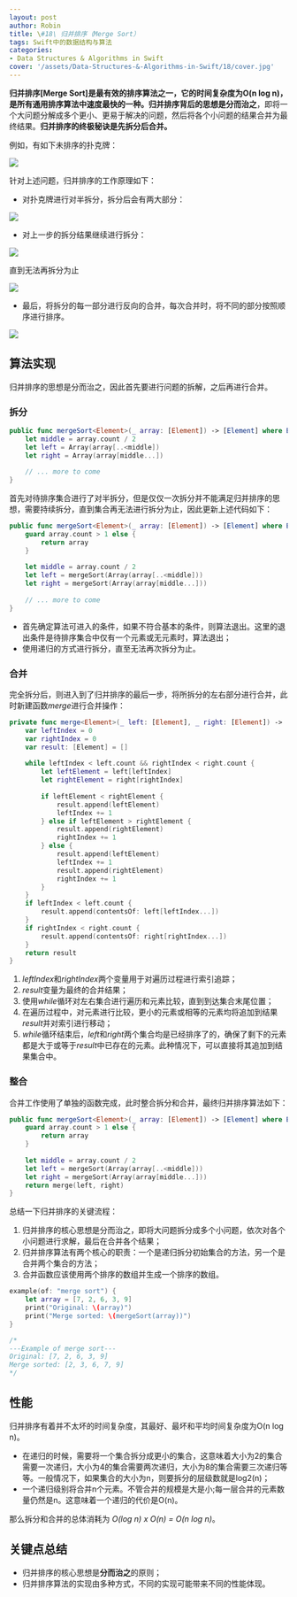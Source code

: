 ```yaml
---
layout: post
author: Robin
title: \#18\ 归并排序（Merge Sort）
tags: Swift中的数据结构与算法
categories:
- Data Structures & Algorithms in Swift
cover: '/assets/Data-Structures-&-Algorithms-in-Swift/18/cover.jpg'
---
```


**归并排序[Merge Sort]**是最有效的排序算法之一，它的时间复杂度为O(n log n)，是所有通用排序算法中速度最快的一种。归并排序背后的思想是**分而治之**，即将一个大问题分解成多个更小、更易于解决的问题，然后将各个小问题的结果合并为最终结果。**归并排序的终极秘诀是先拆分后合并。**

例如，有如下未排序的扑克牌：

![](/assets/Data-Structures-&-Algorithms-in-Swift/18/eg-1.png)

针对上述问题，归并排序的工作原理如下：

* 对扑克牌进行对半拆分，拆分后会有两大部分：

![](/assets/Data-Structures-&-Algorithms-in-Swift/18/eg-2.png)

* 对上一步的拆分结果继续进行拆分：

![](/assets/Data-Structures-&-Algorithms-in-Swift/18/eg-3.png)

直到无法再拆分为止

![](/assets/Data-Structures-&-Algorithms-in-Swift/18/eg-4.png)

* 最后，将拆分的每一部分进行反向的合并，每次合并时，将不同的部分按照顺序进行排序。

![](/assets/Data-Structures-&-Algorithms-in-Swift/18/eg-5.png)

## 算法实现

归并排序的思想是分而治之，因此首先要进行问题的拆解，之后再进行合并。

### 拆分

```swift
public func mergeSort<Element>(_ array: [Element]) -> [Element] where Element: Comparable {
    let middle = array.count / 2
    let left = Array(array[..<middle])
    let right = Array(array[middle...])
    
    // ... more to come
}
```

首先对待排序集合进行了对半拆分，但是仅仅一次拆分并不能满足归并排序的思想，需要持续拆分，直到集合再无法进行拆分为止，因此更新上述代码如下：

```swift
public func mergeSort<Element>(_ array: [Element]) -> [Element] where Element: Comparable {
    guard array.count > 1 else {
        return array
    }
    
    let middle = array.count / 2
    let left = mergeSort(Array(array[..<middle]))
    let right = mergeSort(Array(array[middle...]))
    
    // ... more to come
}
```

* 首先确定算法可进入的条件，如果不符合基本的条件，则算法退出。这里的退出条件是待排序集合中仅有一个元素或无元素时，算法退出；
* 使用递归的方式进行拆分，直至无法再次拆分为止。

### 合并

完全拆分后，则进入到了归并排序的最后一步，将所拆分的左右部分进行合并，此时新建函数*merge*进行合并操作：

```swift
private func merge<Element>(_ left: [Element], _ right: [Element]) -> [Element] where Element: Comparable {
    var leftIndex = 0
    var rightIndex = 0
    var result: [Element] = []
    
    while leftIndex < left.count && rightIndex < right.count {
        let leftElement = left[leftIndex]
        let rightElement = right[rightIndex]
        
        if leftElement < rightElement {
            result.append(leftElement)
            leftIndex += 1
        } else if leftElement > rightElement {
            result.append(rightElement)
            rightIndex += 1
        } else {
            result.append(leftElement)
            leftIndex += 1
            result.append(rightElement)
            rightIndex += 1
        }
    }
    if leftIndex < left.count {
        result.append(contentsOf: left[leftIndex...])
    }
    if rightIndex < right.count {
        result.append(contentsOf: right[rightIndex...])
    }
    return result
}
```

1. *leftIndex*和*rightIndex*两个变量用于对遍历过程进行索引追踪；
2. *result*变量为最终的合并结果；
3. 使用*while*循环对左右集合进行遍历和元素比较，直到到达集合末尾位置；
4. 在遍历过程中，对元素进行比较，更小的元素或相等的元素均将追加到结果*result*并对索引进行移动；
5. *while*循环结束后，*left*和*right*两个集合均是已经排序了的，确保了剩下的元素都是大于或等于*result*中已存在的元素。此种情况下，可以直接将其追加到结果集合中。

### 整合

合并工作使用了单独的函数完成，此时整合拆分和合并，最终归并排序算法如下：

```swift
public func mergeSort<Element>(_ array: [Element]) -> [Element] where Element: Comparable {
    guard array.count > 1 else {
        return array
    }
    
    let middle = array.count / 2
    let left = mergeSort(Array(array[..<middle]))
    let right = mergeSort(Array(array[middle...]))
    return merge(left, right)
}
```

总结一下归并排序的关键流程：

1. 归并排序的核心思想是分而治之，即将大问题拆分成多个小问题，依次对各个小问题进行求解，最后在合并各个结果；
2. 归并排序算法有两个核心的职责：一个是递归拆分初始集合的方法，另一个是合并两个集合的方法；
3. 合并函数应该使用两个排序的数组并生成一个排序的数组。

```swift
example(of: "merge sort") {
    let array = [7, 2, 6, 3, 9]
    print("Original: \(array)")
    print("Merge sorted: \(mergeSort(array))")
}

/*
---Example of merge sort---
Original: [7, 2, 6, 3, 9]
Merge sorted: [2, 3, 6, 7, 9]
*/
```

## 性能

归并排序有着并不太坏的时间复杂度，其最好、最坏和平均时间复杂度为O(n log n)。

* 在递归的时候，需要将一个集合拆分成更小的集合，这意味着大小为2的集合需要一次递归，大小为4的集合需要两次递归，大小为8的集合需要三次递归等等。一般情况下，如果集合的大小为n，则要拆分的层级数就是log2(n)；
* 一个递归级别将合并n个元素。不管合并的规模是大是小;每一层合并的元素数量仍然是n。这意味着一个递归的代价是O(n)。

那么拆分和合并的总体消耗为 *O(log n) x O(n) = O(n log n)*。

## 关键点总结

* 归并排序的核心思想是**分而治之**的原则；
* 归并排序算法的实现由多种方式，不同的实现可能带来不同的性能体现。
